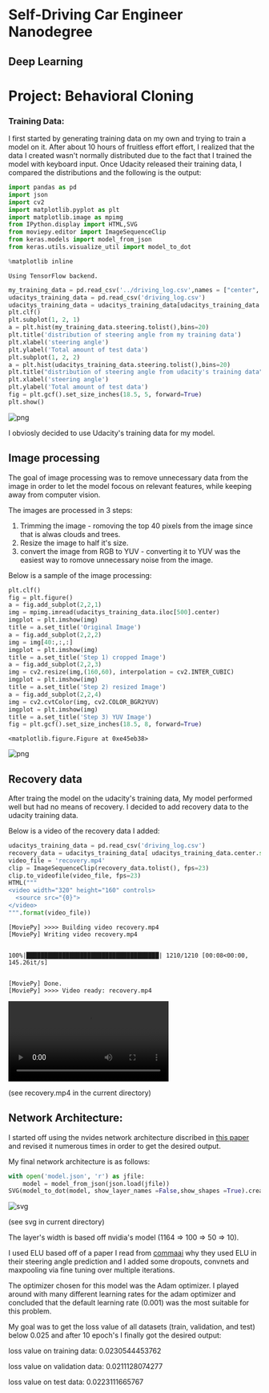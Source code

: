 
# Self-Driving Car Engineer Nanodegree
## Deep Learning
# Project: Behavioral Cloning





### Training Data:
I first started by generating training data on my own and trying to train a model on it. After about 10 hours of fruitless effort effort, I realized that the data I created wasn't normally distributed due to the fact that I trained the model with keyboard input.
Once Udacity released their training data, I compared the distributions and the following is the output:


```python
import pandas as pd
import json
import cv2
import matplotlib.pyplot as plt
import matplotlib.image as mpimg
from IPython.display import HTML,SVG
from moviepy.editor import ImageSequenceClip
from keras.models import model_from_json
from keras.utils.visualize_util import model_to_dot

%matplotlib inline
```

    Using TensorFlow backend.
    


```python
my_training_data = pd.read_csv('../driving_log.csv',names = ["center", "left", "right", "steering","throttle","break","speed"])
udacitys_training_data = pd.read_csv('driving_log.csv')
udacitys_training_data = udacitys_training_data[udacitys_training_data.center.str.startswith('IMG')]
plt.clf()
plt.subplot(1, 2, 1)
a = plt.hist(my_training_data.steering.tolist(),bins=20)
plt.title('distribution of steering angle from my training data')
plt.xlabel('steering angle')
plt.ylabel('Total amount of test data')
plt.subplot(1, 2, 2)
a = plt.hist(udacitys_training_data.steering.tolist(),bins=20)
plt.title("distribution of steering angle from udacity's training data")
plt.xlabel('steering angle')
plt.ylabel('Total amount of test data')
fig = plt.gcf().set_size_inches(18.5, 5, forward=True)
plt.show()
```


![png](output_3_0.png)


I obviosly decided to use Udacity's training data for my model.

## Image processing

The goal of image processing was to remove unnecessary data from the image in order to let the model focous on relevant features, while keeping away from computer vision.

The images are processed in 3 steps:

1) Trimming the image - romoving the top 40 pixels from the image since that is alwas clouds and trees.    
2) Resize the image to half it's size.     
3) convert the image from RGB to YUV - converting it to YUV was the easiest way to romove unnecessary noise from the image.

Below is a sample of the image processing:


```python
plt.clf()
fig = plt.figure()
a = fig.add_subplot(2,2,1)
img = mpimg.imread(udacitys_training_data.iloc[500].center)
imgplot = plt.imshow(img)
title = a.set_title('Original Image')
a = fig.add_subplot(2,2,2)
img = img[40:,:,:]
imgplot = plt.imshow(img)
title = a.set_title('Step 1) cropped Image')
a = fig.add_subplot(2,2,3)
img = cv2.resize(img,(160,60), interpolation = cv2.INTER_CUBIC)
imgplot = plt.imshow(img)
title = a.set_title('Step 2) resized Image')
a = fig.add_subplot(2,2,4)
img = cv2.cvtColor(img, cv2.COLOR_BGR2YUV)
imgplot = plt.imshow(img)
title = a.set_title('Step 3) YUV Image')
fig = plt.gcf().set_size_inches(18.5, 8, forward=True)
```


    <matplotlib.figure.Figure at 0xe45eb38>



![png](output_6_1.png)


## Recovery data

After traing the model on the udacity's training data, My model performed well but had no means of recovery. I decided to add recovery data to the udacity training data.

Below is a video of the recovery data I added:


```python
udacitys_training_data = pd.read_csv('driving_log.csv')
recovery_data = udacitys_training_data[ udacitys_training_data.center.str.startswith('C:')]['center']
video_file = 'recovery.mp4'
clip = ImageSequenceClip(recovery_data.tolist(), fps=23)
clip.to_videofile(video_file, fps=23)
HTML("""
<video width="320" height="160" controls>
  <source src="{0}">
</video>
""".format(video_file))
```

    [MoviePy] >>>> Building video recovery.mp4
    [MoviePy] Writing video recovery.mp4
    

    100%|█████████████████████████████████████| 1210/1210 [00:08<00:00, 145.26it/s]
    

    [MoviePy] Done.
    [MoviePy] >>>> Video ready: recovery.mp4 
    
    





<video width="320" height="160" controls>
  <source src="recovery.mp4">
</video>


(see recovery.mp4 in the current directory)

## Network Architecture:

I started off using the nvides network architecture discribed in [this paper](https://images.nvidia.com/content/tegra/automotive/images/2016/solutions/pdf/end-to-end-dl-using-px.pdf) and revised it numerous times in order to get the desired output.


My final network architecture is as follows:


```python
with open('model.json', 'r') as jfile:
    model = model_from_json(json.load(jfile))
SVG(model_to_dot(model, show_layer_names =False,show_shapes =True).create(prog='dot', format='svg'))
```




![svg](output_10_0.svg)

(see svg in current directory)


The layer's width is based off nvidia's model (1164 => 100 => 50 => 10).

I used ELU based off of a paper I read from [commaai]( https://github.com/commaai/research/blob/master/train_steering_model.py) why they used ELU in their steering angle prediction and I added some dropouts, convnets and maxpooling via fine tuning over multiple iterations.

The optimizer chosen for this model was the Adam optimizer. I played around with many different learning rates for the adam optimizer and concluded that the default learning rate (0.001) was the most suitable for this problem.

My goal was to get the loss value of all datasets (train, validation, and test) below 0.025 and after 10 epoch's I finally got the desired output:

loss value on training data: 0.0230544453762 

loss value on validation data: 0.0211128074277 

loss value on test data: 0.0223111665767




```python

```
